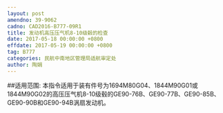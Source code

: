```yaml
---
layout: post
amendno: 39-9062
cadno: CAD2016-B777-09R1
title: 发动机高压压气机8-10级毂的检查
date: 2017-05-18 00:00:00 +0800
effdate: 2017-05-19 00:00:00 +0800
tag: B777
categories: 民航中南地区管理局适航审定处
author: 陶娟
---
```


##适用范围:
本指令适用于装有件号为1694M80G04、1844M90G01或1844M90G02的高压压气机8-10级毂的GE90-76B、GE90-77B、GE90-85B、GE90-90B和GE90-94B涡扇发动机。

